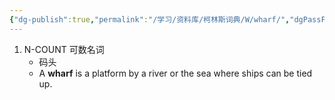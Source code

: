```yaml
---
{"dg-publish":true,"permalink":"/学习/资料库/柯林斯词典/W/wharf/","dgPassFrontmatter":true}
---
```


1. N-COUNT 可数名词
	- 码头
	- A **wharf** is a platform by a river or the sea where ships can be tied up.
